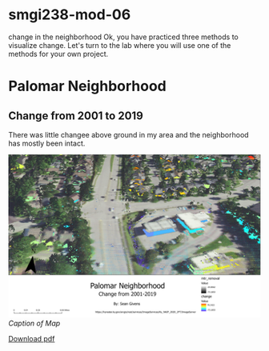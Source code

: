 # smgi238-mod-06
change in the neighborhood
Ok, you have practiced three methods to visualize change. Let's turn to the lab where you will use one of the methods for your own project.
# Palomar Neighborhood
## Change from 2001 to 2019

There was little changee above ground in my area and the neighborhood has mostly been intact.

![change from 2001 to 2019](palomarchange.jpg)
*Caption of Map*

[Download pdf](mod6Layout.pdf)     


